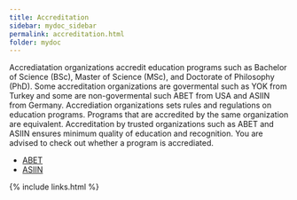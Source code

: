 ```yaml
---
title: Accreditation
sidebar: mydoc_sidebar
permalink: accreditation.html
folder: mydoc
---
```


Accrediatation organizations accredit education programs such as Bachelor of Science (BSc), Master of Science (MSc), and Doctorate of Philosophy (PhD). Some accreditation organizations are govermental such as YOK from Turkey and some are non-govermental such ABET from USA and ASIIN from Germany. Accrediation organizations sets rules and regulations on education programs. Programs that are accredited by the same organization are equivalent. Accreditation by trusted organizations such as ABET and ASIIN ensures minimum quality of education and recognition. You are advised to check out whether a program is accrediated. 

- [ABET](https://amspub.abet.org/aps)
- [ASIIN](http://www.asiin-ev.de/pages/de/asiin/akkreditierung-studiengaenge/akkreditierte-studiengaenge.php)

{% include links.html %}
